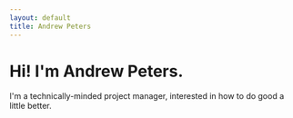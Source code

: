```yaml
---
layout: default
title: Andrew Peters
---
```


# Hi! I'm Andrew Peters.
I'm a technically-minded project manager, interested in how to do good a little better.
